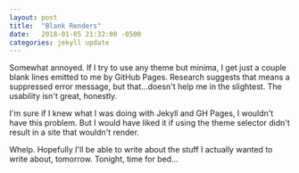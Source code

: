 ```yaml
---
layout: post
title:  "Blank Renders"
date:   2018-01-05 21:32:00 -0500
categories: jekyll update
---
```


Somewhat annoyed. If I try to use any theme but minima, I get just a couple blank lines emitted to me by GitHub Pages. Research suggests that means a suppressed error message, but that...doesn't help me in the slightest. The usability isn't great, honestly.

I'm sure if I knew what I was doing with Jekyll and GH Pages, I wouldn't have this problem. But I would have liked it if using the theme selector didn't result in a site that wouldn't render.

Whelp. Hopefully I'll be able to write about the stuff I actually wanted to write about, tomorrow. Tonight, time for bed...
